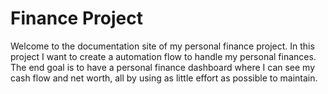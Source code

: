 # Finance Project

Welcome to the documentation site of my personal finance project. In this project I want to create a automation flow to handle my personal finances. The end goal is to have a personal finance dashboard where I can see my cash flow and net worth, all by using as little effort as possible to maintain.